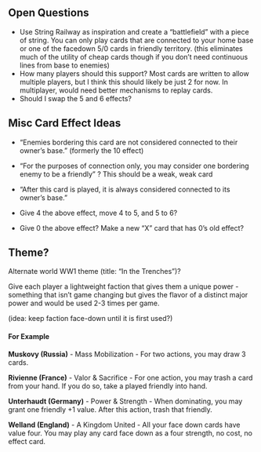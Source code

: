 ## Open Questions
* Use String Railway as inspiration and create a “battlefield” with a piece of string. You can only play cards that are connected to your home base or one of the facedown 5/0 cards in friendly territory. (this eliminates much of the utility of cheap cards though if you don’t need continuous lines from base to enemies)
* How many players should this support? Most cards are written to allow multiple players, but I think this should likely be just 2 for now. In multiplayer, would need better mechanisms to replay cards.
* Should I swap the 5 and 6 effects?

## Misc Card Effect Ideas
* “Enemies bordering this card are not considered connected to their owner’s base.” (formerly the 10 effect) 

* “For the purposes of connection only, you may consider one bordering enemy to be a friendly” ? This should be a weak, weak card

* “After this card is played, it is always considered connected to its owner’s base.”

* Give 4 the above effect, move 4 to 5, and 5 to 6?
* Give 0 the above effect? Make a new “X” card that has 0’s old effect?

## Theme?

Alternate world WW1 theme (title: “In the Trenches”)?

Give each player a lightweight faction that gives them a unique power - something that isn’t game changing but gives the flavor of a distinct major power and would be used 2-3 times per game.

(idea: keep faction face-down until it is first used?)

#### For Example
**Muskovy (Russia)** - Mass Mobilization - For two actions, you may draw 3 cards.

**Rivienne (France)** - Valor & Sacrifice - For one action, you may trash a card from your hand. If you do so, take a played friendly into hand.

**Unterhaudt (Germany)** - Power & Strength - When dominating, you may grant one friendly +1 value. After this action, trash that friendly.

**Welland (England)** - A Kingdom United - All your face down cards have value four. You may play any card face down as a four strength, no cost, no effect card.
